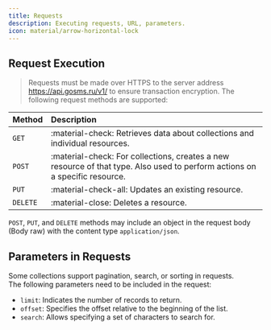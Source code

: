 ```yaml
---
title: Requests
description: Executing requests, URL, parameters.
icon: material/arrow-horizontal-lock
---
```


## Request Execution

> Requests must be made over HTTPS to the server address https://api.gosms.ru/v1/ to ensure transaction encryption. The following request methods are supported:

| Method       | Description                          |
| :-------------- | :--------------------------------------------------------------------------------------------------------------- |
| `GET`       | :material-check: Retrieves data about collections and individual resources.|
| `POST`       | :material-check: For collections, creates a new resource of that type. Also used to perform actions on a specific resource.  |
| `PUT`       | :material-check-all: Updates an existing resource. |
| `DELETE`    | :material-close:     Deletes a resource. |

`POST`, `PUT`, and `DELETE` methods may include an object in the request body (Body raw) with the content type `application/json`.

## Parameters in Requests

Some collections support pagination, search, or sorting in requests.  
The following parameters need to be included in the request:

- `limit`: Indicates the number of records to return.
- `offset`: Specifies the offset relative to the beginning of the list.
- `search`: Allows specifying a set of characters to search for.
